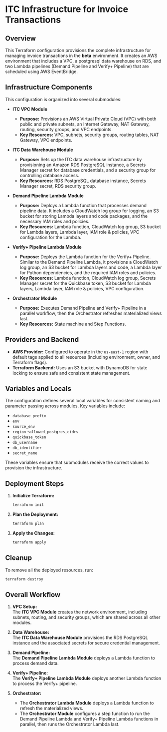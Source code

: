 # ITC Infrastructure for Invoice Transactions

## Overview

This Terraform configuration provisions the complete infrastructure for managing invoice transactions in the **beta** environment. It creates an AWS environment that includes a VPC, a postgresql data warehouse on RDS, and two Lambda pipelines (Demand Pipeline and Verify+ Pipeline) that are scheduled using AWS EventBridge.

## Infrastructure Components

This configuration is organized into several submodules:

- **ITC VPC Module**  
  - **Purpose:** Provisions an AWS Virtual Private Cloud (VPC) with both public and private subnets, an Internet Gateway, NAT Gateway, routing, security groups, and VPC endpoints.
  - **Key Resources:** VPC, subnets, security groups, routing tables, NAT Gateway, VPC endpoints.

- **ITC Data Warehouse Module**  
  - **Purpose:** Sets up the ITC data warehouse infrastructure by provisioning an Amazon RDS PostgreSQL instance, a Secrets Manager secret for database credentials, and a security group for controlling database access.
  - **Key Resources:** RDS PostgreSQL database instance, Secrets Manager secret, RDS security group.

- **Demand Pipeline Lambda Module**  
  - **Purpose:** Deploys a Lambda function that processes demand pipeline data. It includes a CloudWatch log group for logging, an S3 bucket for storing Lambda layers and code packages, and the necessary IAM roles and policies.
  - **Key Resources:** Lambda function, CloudWatch log group, S3 bucket for Lambda layers, Lambda layer, IAM role & policies, VPC configuration for the Lambda.

- **Verify+ Pipeline Lambda Module**  
  - **Purpose:** Deploys the Lambda function for the Verify+ Pipeline. Similar to the Demand Pipeline Lambda, it provisions a CloudWatch log group, an S3 bucket for Lambda layers and code, a Lambda layer for Python dependencies, and the required IAM roles and policies.
  - **Key Resources:** Lambda function, CloudWatch log group, Secrets Manager secret for the Quickbase token, S3 bucket for Lambda layers, Lambda layer, IAM role & policies, VPC configuration.

- **Orchestrator Module**  
  - **Purpose:** Executes Demand Pipeline and Verify+ Pipeline in a parallel workflow, then the Orchestrator refreshes materialized views last.
  - **Key Resources:** State machine and Step Functions.

## Providers and Backend

- **AWS Provider:** Configured to operate in the `us-east-1` region with default tags applied to all resources (including environment, owner, and Terraform flags).
- **Terraform Backend:** Uses an S3 bucket with DynamoDB for state locking to ensure safe and consistent state management.

## Variables and Locals

The configuration defines several local variables for consistent naming and parameter passing across modules. Key variables include:

- `database_prefix`
- `env`
- `source_env`
- `region`
-`allowed_postgres_cidrs`
- `quickbase_token`
- `db_username`
- `db_identifier`
- `secret_name`

These variables ensure that submodules receive the correct values to provision the infrastructure.

## Deployment Steps

1. **Initialize Terraform:**  
   ```sh
   terraform init
   ```

2. **Plan the Deployment:**  
   ```sh
   terraform plan
   ```

3. **Apply the Changes:**  
   ```sh
   terraform apply
   ```

## Cleanup

To remove all the deployed resources, run:
```sh
terraform destroy
```

## Overall Workflow

1. **VPC Setup:**  
   The **ITC VPC Module** creates the network environment, including subnets, routing, and security groups, which are shared across all other modules.

2. **Data Warehouse:**  
   The **ITC Data Warehouse Module** provisions the RDS PostgreSQL instance and the associated secrets for secure credential management.

3. **Demand Pipeline:**  
   The **Demand Pipeline Lambda Module** deploys a Lambda function to process demand data.
 
4. **Verify+ Pipeline:**  
   The **Verify+ Pipeline Lambda Module** deploys another Lambda function to process the Verify+ pipeline.

5. **Orchestrator:**
   - The **Orchestrator Lambda Module** deploys a Lambda function to refresh the materialized views.
   - The **Orchestrator Module** configures a step function to run the Demand Pipeline Lambda and Verify+ Pipeline Lambda functions in parallel, then runs the Orchestrator Lambda last.